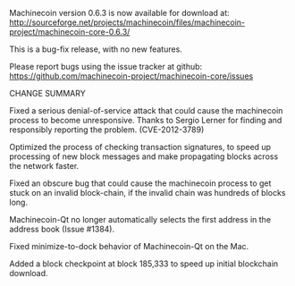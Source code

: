 Machinecoin version 0.6.3 is now available for download at:
  http://sourceforge.net/projects/machinecoin/files/machinecoin-project/machinecoin-core-0.6.3/

This is a bug-fix release, with no new features.

Please report bugs using the issue tracker at github:
  https://github.com/machinecoin-project/machinecoin-core/issues

CHANGE SUMMARY

Fixed a serious denial-of-service attack that could cause the
machinecoin process to become unresponsive. Thanks to Sergio Lerner
for finding and responsibly reporting the problem. (CVE-2012-3789)

Optimized the process of checking transaction signatures, to
speed up processing of new block messages and make propagating
blocks across the network faster.

Fixed an obscure bug that could cause the machinecoin process to get
stuck on an invalid block-chain, if the invalid chain was
hundreds of blocks long.

Machinecoin-Qt no longer automatically selects the first address
in the address book (Issue #1384).

Fixed minimize-to-dock behavior of Machinecoin-Qt on the Mac.

Added a block checkpoint at block 185,333 to speed up initial
blockchain download.
